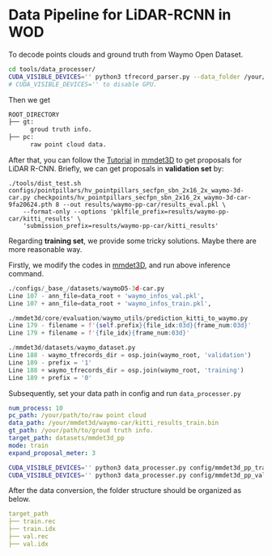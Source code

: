 # Data Pipeline for LiDAR-RCNN in WOD

To decode points clouds and ground truth from Waymo Open Dataset.

```bash
cd tools/data_processer/
CUDA_VISIBLE_DEVICES='' python3 tfrecord_parser.py --data_folder /your/path/to/tfrecord --output_folder /your/path/to/save/processed_data --process 20
# CUDA_VISIBLE_DEVICES='' to disable GPU.
```

Then we get

```bash
ROOT_DIRECTORY
├── gt: 
      groud truth info.
├── pc:
      raw point cloud data.
```

After that, you can follow the [Tutorial](https://github.com/open-mmlab/mmdetection3d/blob/master/docs/tutorials/waymo.md) in [mmdet3D](https://github.com/open-mmlab/mmdetection3d) to get proposals for LiDAR R-CNN.  Briefly, we can get proposals in **validation set** by:

```
./tools/dist_test.sh configs/pointpillars/hv_pointpillars_secfpn_sbn_2x16_2x_waymo-3d-car.py checkpoints/hv_pointpillars_secfpn_sbn_2x16_2x_waymo-3d-car-9fa20624.pth 8 --out results/waymo-pp-car/results_eval.pkl \
    --format-only --options 'pklfile_prefix=results/waymo-pp-car/kitti_results' \
    'submission_prefix=results/waymo-pp-car/kitti_results'
```

Regarding **training set**, we provide some tricky solutions. Maybe there are more reasonable way.

Firstly, we modify the codes in  [mmdet3D](https://github.com/open-mmlab/mmdetection3d), and run above inference command.

```python
./configs/_base_/datasets/waymoD5-3d-car.py
Line 107 - ann_file=data_root + 'waymo_infos_val.pkl',
Line 107 + ann_file=data_root + 'waymo_infos_train.pkl',

./mmdet3d/core/evaluation/waymo_utils/prediction_kitti_to_waymo.py
Line 179 - filename = f'{self.prefix}{file_idx:03d}{frame_num:03d}'
Line 179 + filename = f'{file_idx}{frame_num:03d}'

./mmdet3d/datasets/waymo_dataset.py
Line 188 - waymo_tfrecords_dir = osp.join(waymo_root, 'validation')
Line 189 - prefix = '1'
Line 188 + waymo_tfrecords_dir = osp.join(waymo_root, 'training')
Line 189 + prefix = '0'
```

Subsequently, set your data path in config and run ```data_processer.py ```

```yaml
num_process: 10
pc_path: /your/path/to/raw point cloud
data_path: /your/mmdet3d/waymo-car/kitti_results_train.bin
gt_path: /your/path/to/groud truth info.
target_path: datasets/mmdet3d_pp
mode: train
expand_proposal_meter: 3
```

```bash
CUDA_VISIBLE_DEVICES='' python3 data_processer.py config/mmdet3d_pp_train.yaml
CUDA_VISIBLE_DEVICES='' python3 data_processer.py config/mmdet3d_pp_val.yaml
```

After the data conversion, the folder structure should be organized as below.

```yaml
target_path
├── train.rec
├── train.idx
├── val.rec
├── val.idx
```

